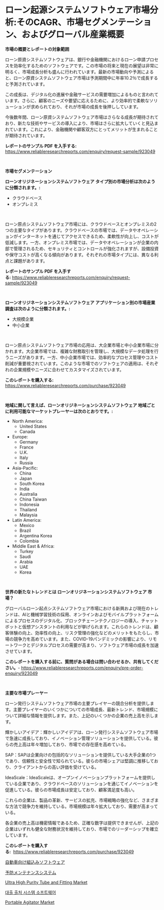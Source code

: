 <p><h1>ローン起源システムソフトウェア市場分析:そのCAGR、市場セグメンテーション、およびグローバル産業概要</h1></p><p><strong>市場の概要とレポートの対象範囲</strong></p>
<p><p>ローン原資システムソフトウェアは、銀行や金融機関におけるローン申請プロセスを効率化するためのソフトウェアです。この市場の将来と現在の展望は非常に明るく、市場成長分析も盛んに行われています。最新の市場動向や予測によると、ローン原資システムソフトウェア市場は予測期間中に年率10.2％で成長すると予測されています。</p><p>この成長は、デジタル化の進展や金融サービスの需要増加によるものと言われています。さらに、顧客のニーズや要望に応えるために、より効率的で柔軟なソリューションが求められており、それが市場の成長を後押ししています。</p><p>今後数年間、ローン原資システムソフトウェア市場はさらなる成長が期待されており、新たな技術やサービスの導入により、市場はさらに拡大していくと見込まれています。これにより、金融機関や顧客双方にとってメリットが生まれることが期待されています。</p></p>
<p><strong>レポートのサンプル PDF を入手する:</strong> <a href="https://www.reliableresearchreports.com/enquiry/request-sample/923049">https://www.reliableresearchreports.com/enquiry/request-sample/923049</a></p>
<p>&nbsp;</p>
<p><strong>市場セグメンテーション</strong></p>
<p><strong>ローンオリジネーションシステムソフトウェア タイプ別の市場分析は次のように分類されます。:</strong></p>
<p><ul><li>クラウドベース</li><li>オンプレミス</li></ul></p>
<p>&nbsp;</p>
<p><p>ローン原点システムソフトウェア市場には、クラウドベースとオンプレミスの2つの主要なタイプがあります。クラウドベースの市場では、データやオペレーションがインターネットを通じてアクセスできるため、柔軟性が向上し、コストが低減します。一方、オンプレミス市場では、データやオペレーションが企業の内部で管理されるため、セキュリティとコントロールが強化されますが、設備投資や保守コストが高くなる傾向があります。それぞれの市場タイプには、異なる利点と課題があります。</p></p>
<p><strong>レポートのサンプル PDF を入手する:</strong>&nbsp;<a href="https://www.reliableresearchreports.com/enquiry/request-sample/923049">https://www.reliableresearchreports.com/enquiry/request-sample/923049</a></p>
<p>&nbsp;</p>
<p><strong> ローンオリジネーションシステムソフトウェア アプリケーション別の市場産業調査は次のように分類されます。:</strong></p>
<p><ul><li>大規模企業</li><li>中小企業</li></ul></p>
<p>&nbsp;</p>
<p><p>ローン原点システムソフトウェア市場の応用は、大企業市場と中小企業市場に分かれます。大企業市場では、複雑な財務取引を管理し、大規模なデータ処理を行うニーズがあります。一方、中小企業市場では、効率的なプロセス管理やコスト削減が重要視されています。このような市場でのソフトウェアの適用は、それぞれの企業規模やニーズに合わせてカスタマイズされています。</p></p>
<p><strong>このレポートを購入する:</strong>&nbsp; <a href="https://www.reliableresearchreports.com/purchase/923049">https://www.reliableresearchreports.com/purchase/923049</a></p>
<p>&nbsp;</p>
<p><strong>地域に関して言えば、ローンオリジネーションシステムソフトウェア 地域ごとに利用可能なマーケットプレーヤーは次のとおりです。:</strong></p>
<p><ul>
    <li>
        North America:
        <ul>
            <li>United States</li>
            <li>Canada</li>
        </ul>
    </li>
    <li>
        Europe:
        <ul>
            <li>Germany</li>
            <li>France</li>
            <li>U.K.</li>
            <li>Italy</li>
            <li>Russia</li>
        </ul>
    </li>
    <li>
        Asia-Pacific:
        <ul>
            <li>China</li>
            <li>Japan</li>
            <li>South Korea</li>
            <li>India</li>
            <li>Australia</li>
            <li>China Taiwan</li>
            <li>Indonesia</li>
            <li>Thailand</li>
            <li>Malaysia</li>
        </ul>
    </li>
    <li>
        Latin America:
        <ul>
            <li>Mexico</li>
            <li>Brazil</li>
            <li>Argentina Korea</li>
            <li>Colombia</li>
        </ul>
    </li>
    <li>
        Middle East & Africa:
        <ul>
            <li>Turkey</li>
            <li>Saudi</li>
            <li>Arabia</li>
            <li>UAE</li>
            <li>Korea</li>
        </ul>
    </li>
    </ul></p>
<p>&nbsp;</p>
<p><strong>世界の新たなトレンドとは ローンオリジネーションシステムソフトウェア 市場？</strong></p>
<p><p>グローバルローン起点システムソフトウェア市場における新興および現在のトレンドは、AIと機械学習技術の採用、オンラインおよびモバイルプラットフォームによるプロセスのデジタル化、ブロックチェーンテクノロジーの導入、チャットボットと仮想アシスタントの利用などが挙げられます。これらのトレンドは、顧客体験の向上、効率性の向上、リスク管理の強化などのメリットをもたらし、市場の競争力を高めています。また、COVID-19パンデミックの影響により、リモートワークとデジタルプロセスの需要が高まり、ソフトウェア市場の成長を加速させています。</p></p>
<p><strong>このレポートを購入する前に、質問がある場合は問い合わせるか、共有してください。</strong>- <a href="https://www.reliableresearchreports.com/enquiry/pre-order-enquiry/923049">https://www.reliableresearchreports.com/enquiry/pre-order-enquiry/923049</a></p>
<p>&nbsp;</p>
<p><strong>主要な市場プレーヤー</strong></p>
<p><p>ローン発行システムソフトウェア市場の主要プレイヤーの競合分析を提供します。主要プレイヤーのいくつかについての市場成長、最新トレンド、市場規模について詳細な情報を提供します。また、上記のいくつかの企業の売上高を示します。</p><p>輝かしいアイデア：輝かしいアイデアは、ローン発行システムソフトウェア市場で急速に成長しており、イノベーション管理ソリューションを提供している。彼らの売上高は年々増加しており、市場での存在感を高めている。</p><p>SAP：SAPは企業向けの包括的なソリューションを提供している大手企業の1つであり、信頼性と安全性で知られている。彼らの市場シェアは堅調に推移しており、クライアントからの高い評価を受けている。</p><p>IdeaScale：IdeaScaleは、オープンイノベーションプラットフォームを提供している企業であり、クラウドベースのソリューションを通じてイノベーションを促進している。彼らの市場成長は安定しており、顧客満足度も高い。</p><p>これらの企業は、製品の革新、サービスの拡充、市場戦略の強化など、さまざまな方法で競争力を維持している。市場規模は年々拡大しており、需要が高まっている。</p><p>各企業の売上高は機密情報であるため、正確な数字は提供できませんが、上記の企業はいずれも健全な財務状況を維持しており、市場でのリーダーシップを確立しています。</p></p>
<p><strong>このレポートを購入する:</strong>&nbsp;&nbsp;<a href="https://www.reliableresearchreports.com/purchase/923049">https://www.reliableresearchreports.com/purchase/923049</a></p>
<p><p><a href="https://github.com/lababdou/Market-Research-Report-List-2/blob/main/2544497182646.md">自動車向け組込みソフトウェア</a></p><p><a href="https://github.com/mohamedbakry57/Market-Research-Report-List-2/blob/main/2263541182645.md">予防メンテナンスシステム</a></p><p><a href="https://issuu.com/reportprime-2/docs/ultra-high-purity-tube-and-fitting-market-size-203">Ultra High Purity Tube and Fitting Market</a></p><p><a href="https://github.com/sougarounis/Market-Research-Report-List-2/blob/main/9826431182642.md">대출 출처 시스템 소프트웨어</a></p><p><a href="https://github.com/okotobwrhuteie/Market-Research-Report-List-1/blob/main/portable-agitator-market.md">Portable Agitator Market</a></p></p>